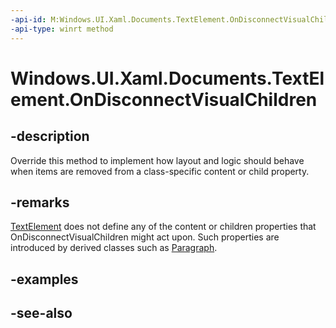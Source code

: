 ```yaml
---
-api-id: M:Windows.UI.Xaml.Documents.TextElement.OnDisconnectVisualChildren
-api-type: winrt method
---
```


<!-- Method syntax
virtual protected void OnDisconnectVisualChildren()
-->

# Windows.UI.Xaml.Documents.TextElement.OnDisconnectVisualChildren

## -description
Override this method to implement how layout and logic should behave when items are removed from a class-specific content or child property.



## -remarks
[TextElement](textelement.md) does not define any of the content or children properties that OnDisconnectVisualChildren might act upon. Such properties are introduced by derived classes such as [Paragraph](paragraph.md).

## -examples

## -see-also
